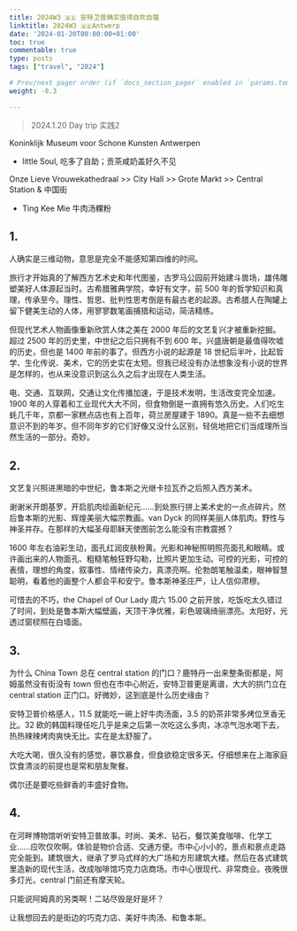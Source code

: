 ```yaml
---
title: 2024W3 🇧🇪 安特卫普确实值得自吹自擂
linktitle: 2024W3 🇧🇪Antwerp
date: '2024-01-20T00:00:00+01:00'
toc: true
commentable: true
type: posts
tags: ["travel", "2024"]

# Prev/next pager order (if `docs_section_pager` enabled in `params.toml`)
weight: -8.3

---
```


> 2024.1.20 Day trip 实践2

Koninklijk Museum voor Schone Kunsten Antwerpen

* little Soul, 吃多了自助；贡茶咸奶盖好久不见

Onze Lieve Vrouwekathedraal >> City Hall >> Grote Markt >> Central Station & 中国街

* Ting Kee Mie 牛肉汤粿粉

## 1.

人确实是三维动物，意思是完全不能感知第四维的时间。

旅行才开始真的了解西方艺术史和年代图鉴，古罗马公园前开始建斗兽场，雄伟雕塑美好人体源起当时。古希腊雅典学院，幸好有文字，前 500 年的哲学知识和真理，传承至今。理性、哲思、批判性思考倒是有最古老的起源。古希腊人在陶罐上留下健美生动的人体，用寥寥数笔画捕猎和运动，简洁精练。

但现代艺术人物画像重新欣赏人体之美在 2000 年后的文艺复兴才被重新挖掘。超过 2500 年的历史里，中世纪之后只拥有不到 600 年。兴盛唐朝是最值得吹嘘的历史，但也是 1400 年前的事了。但西方小说的起源是 18 世纪后半叶，比起哲学、生化传说、美术，它的历史实在太短。但我已经没有办法想象没有小说的世界是怎样的，也从来没意识到这么久之后才出现在人类生活。

电、交通、互联网，交通让文化传播加速，于是技术发明，生活改变完全加速。1900 年的人穿着和工业现代大大不同，但食物倒是一直拥有悠久历史。人们吃生蚝几千年，京都一家糕点店也有上百年，荷兰房屋建于 1890。真是一些不去细想意识不到的年岁。但不同年岁的它们好像又没什么区别，轻佻地把它们当成理所当然生活的一部分。奇妙。

## 2. 

文艺复兴照进黑暗的中世纪，鲁本斯之光继卡拉瓦乔之后照入西方美术。

谢谢米开朗基罗，开启肌肉绘画新纪元……到处旅行拼上美术史的一点点碎片。然后鲁本斯的光影、辉煌美丽大幅宗教画。van Dyck 的同样美丽人体肌肉。野性与神圣并存。在那样的大幅圣母耶稣天使图前怎么能没有宗教震撼？

1600 年左右油彩生动，面孔红润皮肤粉黄。光影和神秘照明照亮面孔和眼睛。或许画出来的人物面孔、粗糙笔触狂野勾勒，比照片更加生动。可控的光影，可控的表情，理想的角度，叙事性、情绪传染力，真漂亮啊。伦勃朗笔触温柔，眼神智慧聪明，看着他的画整个人都会平和安宁。鲁本斯神圣庄严，让人信仰肃穆。

可惜去的不巧，the Chapel of Our Lady 周六 15.00 之前开放，吃饭吃太久错过了时间，到处是鲁本斯大幅壁画，天顶干净优雅，彩色玻璃绮丽漂亮。太阳好，光透过窗棂照在白墙面。

## 3.

为什么 China Town 总在 central station 的门口？鹿特丹一出来整条街都是，阿姆虽然没有街没有 town 但也在市中心附近，安特卫普更是离谱，大大的拱门立在 central station 正门口。好微妙，这到底是什么历史缘由？

安特卫普价格感人，11.5 就能吃一碗上好牛肉汤面，3.5 的奶茶非常多烤位烹香无比。32 欧的韩国料理任吃几乎是来之后第一次吃这么多肉，冰凉气泡水喝下去，热热辣辣烤肉爽快无比。实在是太舒服了。

大吃大喝，很久没有的感觉，暴饮暴食，但食欲稳定很多天。仔细想来在上海家庭饮食清淡的前提也是常和朋友聚餐。

偶尔还是要吃些鲜香的丰盛好食物。

## 4. 

在河畔博物馆听听安特卫普故事。时尚、美术、钻石，餐饮美食咖啡、化学工业……应吹仅吹啊。体验是物价合适、交通方便。市中心小小的，景点和景点走路完全能到。建筑很大，继承了罗马式样的大广场和方形建筑大楼。然后在各式建筑里造新的现代生活，改成咖啡馆巧克力店商场。市中心很现代、非常商业。夜晚很多灯光，central 门前还有摩天轮。

只能说阿姆真的另类啊！二站尽毁是好是坏？

让我想回去的是街边的巧克力店、美好牛肉汤、和鲁本斯。
